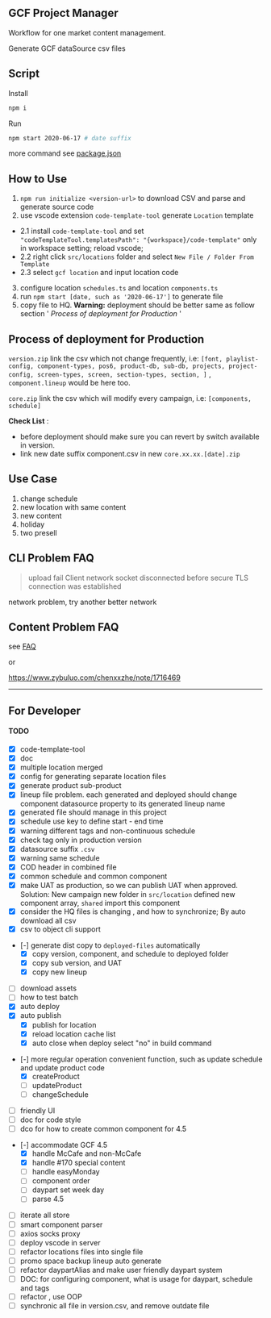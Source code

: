 ## GCF Project Manager

Workflow for one market content management.

Generate GCF dataSource csv files

## Script

Install

```sh
npm i
```

Run

```sh
npm start 2020-06-17 # date suffix
```

more command see [package.json](./package.json)

## How to Use

1. `npm run initialize <version-url>` to download CSV and parse and generate source code
2. use vscode extension `code-template-tool` generate `Location` template

- 2.1 install `code-template-tool` and set `"codeTemplateTool.templatesPath": "{workspace}/code-template"` only in workspace setting; reload vscode;
- 2.2 right click `src/locations` folder and select `New File / Folder From Template`
- 2.3 select `gcf location` and input location code

3. configure location `schedules.ts` and location `components.ts`
4. run `npm start [date, such as '2020-06-17']` to generate file
5. copy file to HQ. **Warning:** deployment should be better same as follow section ' _Process of deployment for Production_ '

## Process of deployment for Production

`version.zip` link the csv which not change frequently, i.e: `[font, playlist-config, component-types, pos6, product-db, sub-db, projects, project-config, screen-types, screen, section-types, section, ]` , `component.lineup` would be here too.

`core.zip` link the csv which will modify every campaign, i.e: `[components, schedule]`

**Check List** :

- before deployment should make sure you can revert by switch available in version.
- link new date suffix component.csv in new `core.xx.xx.[date].zip`

## Use Case

1. change schedule
2. new location with same content
3. new content
4. holiday
5. two presell

## CLI Problem FAQ

> upload fail Client network socket disconnected before secure TLS connection was established

network problem, try another better network

## Content Problem FAQ

see [FAQ](./FAQ.md)

or

https://www.zybuluo.com/chenxxzhe/note/1716469

---

## For Developer

#### TODO

- [x] code-template-tool
- [x] doc
- [x] multiple location merged
- [x] config for generating separate location files
- [x] generate product sub-product
- [x] lineup file problem. each generated and deployed should change component datasource property to its generated lineup name
- [x] generated file should manage in this project
- [x] schedule use key to define start - end time
- [x] warning different tags and non-continuous schedule
- [x] check tag only in production version
- [x] datasource suffix `.csv`
- [x] warning same schedule
- [x] COD header in combined file
- [x] common schedule and common component
- [x] make UAT as production, so we can publish UAT when approved. Solution: New campaign new folder in `src/location` defined new component array, `shared` import this component
- [x] consider the HQ files is changing , and how to synchronize; By auto download all csv
- [x] csv to object cli support

- [-] generate dist copy to `deployed-files` automatically
  - [x] copy version, component, and schedule to deployed folder
  - [x] copy sub version, and UAT
  - [x] copy new lineup
- [ ] download assets
- [ ] how to test batch
- [x] auto deploy
- [x] auto publish
  - [x] publish for location
  - [x] reload location cache list
  - [x] auto close when deploy select "no" in build command
- [-] more regular operation convenient function, such as update schedule and update product code
  - [x] createProduct
  - [ ] updateProduct
  - [ ] changeSchedule
- [ ] friendly UI
- [ ] doc for code style
- [ ] dco for how to create common component for 4.5
- [-] accommodate GCF 4.5
  - [x] handle McCafe and non-McCafe
  - [x] handle #170 special content
  - [ ] handle easyMonday
  - [ ] component order
  - [ ] daypart set week day
  - [ ] parse 4.5
- [ ] iterate all store
- [ ] smart component parser
- [ ] axios socks proxy
- [ ] deploy vscode in server
- [ ] refactor locations files into single file
- [ ] promo space backup lineup auto generate
- [ ] refactor daypartAlias and make user friendly daypart system
- [ ] DOC: for configuring component, what is usage for daypart, schedule and tags
- [ ] refactor , use OOP
- [ ] synchronic all file in version.csv, and remove outdate file
